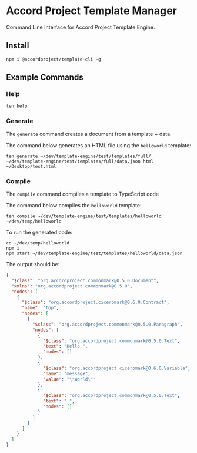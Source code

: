 # Accord Project Template Manager

Command Line Interface for Accord Project Template Engine.


## Install

```shell
npm i @accordproject/template-cli -g
```

## Example Commands

### Help

```shell
ten help
```

### Generate

The `generate` command creates a document from a template + data.

The command below generates an HTML file using the `helloworld` template:

```shell
ten generate ~/dev/template-engine/test/templates/full/  ~/dev/template-engine/test/templates/full/data.json html ~/Desktop/test.html
```

### Compile

The `compile` command compiles a template to TypeScript code

The command below compiles the `helloworld` template:

```shell
ten compile ~/dev/template-engine/test/templates/helloworld ~/dev/temp/helloworld
```

To run the generated code:

```
cd ~/dev/temp/helloworld
npm i
npm start ~/dev/template-engine/test/templates/helloworld/data.json
```

The output should be:

```json
{
  "$class": "org.accordproject.commonmark@0.5.0.Document",
  "xmlns": "org.accordproject.commonmark@0.5.0",
  "nodes": [
    {
      "$class": "org.accordproject.ciceromark@0.6.0.Contract",
      "name": "top",
      "nodes": [
        {
          "$class": "org.accordproject.commonmark@0.5.0.Paragraph",
          "nodes": [
            {
              "$class": "org.accordproject.commonmark@0.5.0.Text",
              "text": "Hello ",
              "nodes": []
            },
            {
              "$class": "org.accordproject.ciceromark@0.6.0.Variable",
              "name": "message",
              "value": "\"World\""
            },
            {
              "$class": "org.accordproject.commonmark@0.5.0.Text",
              "text": ".",
              "nodes": []
            }
          ]
        }
      ]
    }
  ]
}
```
